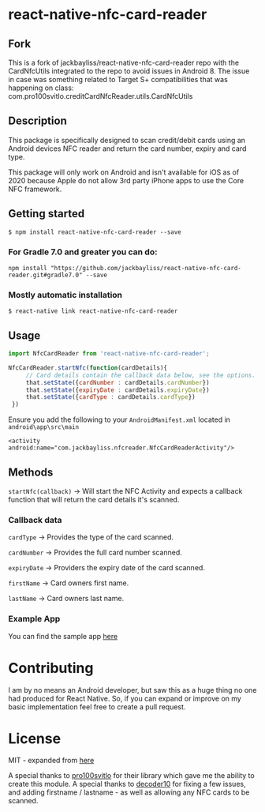 # react-native-nfc-card-reader

## Fork 
This is a fork of jackbayliss/react-native-nfc-card-reader repo with the CardNfcUtils integrated to the repo to avoid issues in Android 8.
The issue in case was something related to Target S+ compatibilities that was happening on class: com.pro100svitlo.creditCardNfcReader.utils.CardNfcUtils

## Description 
This package is specifically designed to scan credit/debit cards using an Android devices NFC reader and return the card number, expiry and card type.

This package will only work on Android and isn't available for iOS as of 2020  because Apple do not allow 3rd party iPhone apps to use the Core NFC framework.
## Getting started

`$ npm install react-native-nfc-card-reader --save`
### For Gradle 7.0 and greater you can do:
`npm install "https://github.com/jackbayliss/react-native-nfc-card-reader.git#gradle7.0" --save`
### Mostly automatic installation

`$ react-native link react-native-nfc-card-reader`

## Usage
```javascript
import NfcCardReader from 'react-native-nfc-card-reader';

NfcCardReader.startNfc(function(cardDetails){
     // Card details contain the callback data below, see the options.
     that.setState({cardNumber : cardDetails.cardNumber})
     that.setState({expiryDate : cardDetails.expiryDate})
     that.setState({cardType : cardDetails.cardType})
 })
```
Ensure you add the following to your `AndroidManifest.xml` located in `android\app\src\main`
```
<activity android:name="com.jackbayliss.nfcreader.NfcCardReaderActivity"/>
```
## Methods
 `startNfc(callback)` -> Will start the NFC Activity and expects a callback function that will return the card details it's scanned.
     
### Callback data
`cardType` -> Provides the type of the card scanned.

`cardNumber` -> Provides the full card number scanned.

`expiryDate` -> Providers the expiry date of the card scanned.

`firstName` -> Card owners first name.

`lastName` -> Card owners last name.

### Example App
You can find the sample app [here](https://github.com/jackbayliss/react-native-nfc-card-reader-sample)

# Contributing
I am by no means an Android developer, but saw this as a huge thing no one had produced for React Native. So, if you can expand or improve on my basic implementation feel free to create a pull request. 


 # License
 MIT - expanded from [here](https://github.com/pro100svitlo/Credit-Card-NFC-Reader)
 
 
 A special thanks to [pro100svitlo](https://github.com/pro100svitlo/Credit-Card-NFC-Reader) for their library which gave me the ability to create this module.
 A special thanks to [decoder10](https://github.com/decoder10) for fixing a few issues, and adding firstname / lastname - as well as allowing any NFC cards to be scanned.

 

